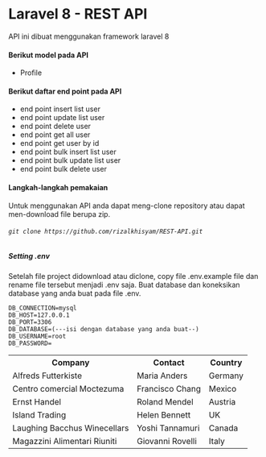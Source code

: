 <h1>Laravel 8 - REST API</h1>
<p>API ini dibuat menggunakan framework laravel 8</p>

#### Berikut model pada API
* Profile
#### Berikut daftar end point pada API
* end point insert list user
* end point update list user
* end point delete user
* end point get all user
* end point get user by id
* end point bulk insert list user
* end point bulk update list user
* end point bulk delete user

#### Langkah-langkah pemakaian
Untuk menggunakan API anda dapat meng-clone repository atau dapat men-download file berupa zip.
###### `git clone https://github.com/rizalkhisyam/REST-API.git`

##### Setting .env
Setelah file project didownload atau diclone, copy file .env.example file dan rename file tersebut menjadi .env saja. Buat database dan koneksikan database yang anda buat pada file .env.

`DB_CONNECTION=mysql`<br>
`DB_HOST=127.0.0.1`<br>
 `DB_PORT=3306` <br>
`DB_DATABASE=(---isi dengan database yang anda buat--)`<br>
`DB_USERNAME=root`<br>
`DB_PASSWORD=`<br>


<table>
  <tr>
    <th>Company</th>
    <th>Contact</th>
    <th>Country</th>
  </tr>
  <tr>
    <td>Alfreds Futterkiste</td>
    <td>Maria Anders</td>
    <td>Germany</td>
  </tr>
  <tr>
    <td>Centro comercial Moctezuma</td>
    <td>Francisco Chang</td>
    <td>Mexico</td>
  </tr>
  <tr>
    <td>Ernst Handel</td>
    <td>Roland Mendel</td>
    <td>Austria</td>
  </tr>
  <tr>
    <td>Island Trading</td>
    <td>Helen Bennett</td>
    <td>UK</td>
  </tr>
  <tr>
    <td>Laughing Bacchus Winecellars</td>
    <td>Yoshi Tannamuri</td>
    <td>Canada</td>
  </tr>
  <tr>
    <td>Magazzini Alimentari Riuniti</td>
    <td>Giovanni Rovelli</td>
    <td>Italy</td>
  </tr>
</table>
